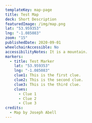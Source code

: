 ```yaml
---
templateKey: map-page
title: Test Map
deck: Short Description
featuredImage: /img/map.png
lat: "53.959353"
lng: "-1.085083"
zoom: "15"
publishedDate: 2020-09-01
wheelchairAccessible: No
accessibilityNotes: It is a mountain.
markers:
  - title: Test Marker
    lat: "53.959353"
    lng: "-1.085083"
    clue1: This is the first clue.
    clue2: This is the second clue.
    clue3: This is the third clue.
    clues:
      - Clue 1
      - Clue 2
      - Clue 3
credits:
  - Map by Joseph Abell
---
```

